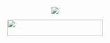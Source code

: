 <p align="center">
  <img src="https://telegra.ph/file/e576aa8308c49d945f433.jpg">
</p>

<p align="center"><a href="https://dashboard.heroku.com/new?template=https://github.com/BWFTIME/AshishMusic"> <img src="https://img.shields.io/badge/Deploy%20On%20Heroku-bringle?style=for-the-badge&logo=heroku" width="220" height="38.45"/></a></p>
